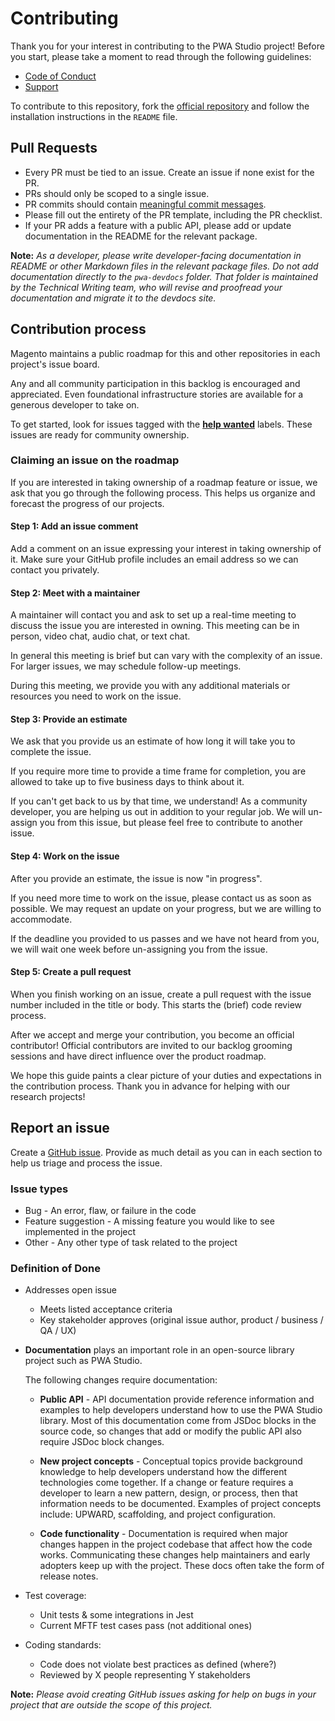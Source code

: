 # Contributing

Thank you for your interest in contributing to the PWA Studio project! Before you start, please take a moment to read through the following guidelines:

-   [Code of Conduct]
-   [Support]

To contribute to this repository, fork the [official repository] and follow the installation instructions in the `README` file.

## Pull Requests

-   Every PR must be tied to an issue. Create an issue if none exist for the PR.
-   PRs should only be scoped to a single issue.
-   PR commits should contain [meaningful commit messages].
-   Please fill out the entirety of the PR template, including the PR checklist.
-   If your PR adds a feature with a public API, please add or update documentation in the README for the relevant package.

**Note:**
_As a developer, please write developer-facing documentation in README or other Markdown files in the relevant package files. Do not add documentation directly to the `pwa-devdocs` folder. That folder is maintained by the Technical Writing team, who will revise and proofread your documentation and migrate it to the devdocs site._

## Contribution process

Magento maintains a public roadmap for this and other repositories in each project's issue board.

Any and all community participation in this backlog is encouraged and appreciated.
Even foundational infrastructure stories are available for a generous developer to take on.

To get started, look for issues tagged with the **[help wanted]** labels.
These issues are ready for community ownership.

### Claiming an issue on the roadmap

If you are interested in taking ownership of a roadmap feature or issue, we ask that you go through the following process.
This helps us organize and forecast the progress of our projects.

#### Step 1: Add an issue comment

Add a comment on an issue expressing your interest in taking ownership of it.
Make sure your GitHub profile includes an email address so we can contact you privately.

#### Step 2: Meet with a maintainer

A maintainer will contact you and ask to set up a real-time meeting to discuss the issue you are interested in owning.
This meeting can be in person, video chat, audio chat, or text chat.

In general this meeting is brief but can vary with the complexity of an issue.
For larger issues, we may schedule follow-up meetings.

During this meeting, we provide you with any additional materials or resources you need to work on the issue.

#### Step 3: Provide an estimate

We ask that you provide us an estimate of how long it will take you to complete the issue.

If you require more time to provide a time frame for completion, you are allowed to take up to five business days to think about it.

If you can't get back to us by that time, we understand!
As a community developer, you are helping us out in addition to your regular job.
We will un-assign you from this issue, but please feel free to contribute to another issue.

#### Step 4: Work on the issue

After you provide an estimate, the issue is now "in progress".

If you need more time to work on the issue, please contact us as soon as possible.
We may request an update on your progress, but we are willing to accommodate.

If the deadline you provided to us passes and we have not heard from you, we will wait one week before un-assigning you from the issue.

#### Step 5: Create a pull request

When you finish working on an issue, create a pull request with the issue number included in the title or body.
This starts the (brief) code review process.

After we accept and merge your contribution, you become an official contributor!
Official contributors are invited to our backlog grooming sessions and have direct influence over the product roadmap.

We hope this guide paints a clear picture of your duties and expectations in the contribution process. Thank you in advance for helping with our research projects!

## Report an issue

Create a [GitHub issue].
Provide as much detail as you can in each section to help us triage and process the issue.

### Issue types

-   Bug - An error, flaw, or failure in the code
-   Feature suggestion - A missing feature you would like to see implemented in the project
-   Other - Any other type of task related to the project

### Definition of Done

- Addresses open issue
  - Meets listed acceptance criteria
  - Key stakeholder approves (original issue author, product / business / QA / UX)
- **Documentation** plays an important role in an open-source library project such as PWA Studio.

  The following changes require documentation:

  - **Public API** -
    API documentation provide reference information and examples to help developers understand how to use the PWA Studio library.
    Most of this documentation come from JSDoc blocks in the source code, so
    changes that add or modify the public API also require JSDoc block changes.

  - **New project concepts** -
    Conceptual topics provide background knowledge to help developers understand how the different technologies come together.
    If a change or feature requires a developer to learn a new pattern, design, or process, then that information needs to be documented.
    Examples of project concepts include: UPWARD, scaffolding, and project configuration.
  
  - **Code functionality** -
    Documentation is required when major changes happen in the project codebase that affect how the code works.
    Communicating these changes help maintainers and early adopters keep up with the project.
    These docs often take the form of release notes.

- Test coverage:
  - Unit tests & some integrations in Jest
  - Current MFTF test cases pass (not additional ones)
- Coding standards:
  - Code does not violate best practices as defined (where?)
  - Reviewed by X people representing Y stakeholders
  
**Note:**
_Please avoid creating GitHub issues asking for help on bugs in your project that are outside the scope of this project._

[code of conduct]: CODE_OF_CONDUCT.md
[support]: SUPPORT.md
[official repository]: https://github.com/magento/pwa-studio
[meaningful commit messages]: https://chris.beams.io/posts/git-commit/
[github issue]: https://github.com/magento/pwa-studio/issues/new/choose
[help wanted]: https://github.com/magento/pwa-studio/issues?q=is%3Aissue+is%3Aopen+label%3A%22help+wanted%22
